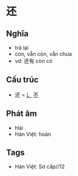 # 还

## Nghĩa

* trả lại
* còn, vẫn còn, vẫn chưa
* vd: 还有 còn có

## Cấu trúc
* 还 = [辶](辶.md) [不](不.md)

## Phát âm

* Hái
* Hán Việt: hoàn

## Tags
* Hán Việt: Sơ cấp//12

<script>window.HANZI_FIELD='还';</script>
